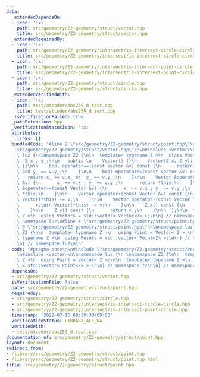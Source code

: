 ```yaml
---
data:
  _extendedDependsOn:
  - icon: ':x:'
    path: src/geometry/Z2-geometry/struct/vector.hpp
    title: src/geometry/Z2-geometry/struct/vector.hpp
  _extendedRequiredBy:
  - icon: ':x:'
    path: src/geometry/Z2-geometry/intersect/is-intersect-circle-circle.hpp
    title: src/geometry/Z2-geometry/intersect/is-intersect-circle-circle.hpp
  - icon: ':x:'
    path: src/geometry/Z2-geometry/intersect/is-intersect-point-circle.hpp
    title: src/geometry/Z2-geometry/intersect/is-intersect-point-circle.hpp
  - icon: ':x:'
    path: src/geometry/Z2-geometry/struct/circle.hpp
    title: src/geometry/Z2-geometry/struct/circle.hpp
  _extendedVerifiedWith:
  - icon: ':x:'
    path: test/atcoder/abc259_d.test.cpp
    title: test/atcoder/abc259_d.test.cpp
  _isVerificationFailed: true
  _pathExtension: hpp
  _verificationStatusIcon: ':x:'
  attributes:
    links: []
  bundledCode: "#line 2 \"src/geometry/Z2-geometry/struct/point.hpp\"\n\n#line 2 \"\
    src/geometry/Z2-geometry/struct/vector.hpp\"\n\n#include <vector>\n\nnamespace\
    \ luz {\n\nnamespace Z2 {\n\n  template< typename Z >\n  class Vector {\n\n  \
    \  Z x_, y_;\n\n   public:\n    Vector() {}\n    Vector(Z x, Z y): x_(x), y_(y)\
    \ {}\n\n    bool operator==(const Vector &v) const {\n      return x_ == v.x_\
    \ and y_ == v.y_;\n    }\n\n    bool operator!=(const Vector &v) const {\n   \
    \   return x_ == v.x_ or  y_ == v.y_;\n    }\n\n    Vector &operator+=(const Vector\
    \ &v) {\n      x_ += v.x_; y_ += v.y_;\n      return *this;\n    }\n\n    Vector\
    \ &operator-=(const Vector &v) {\n      x_ -= v.x_; y_ -= v.y_;\n      return\
    \ *this;\n    }\n\n    Vector operator+(const Vector &v) const {\n      return\
    \ Vector(*this) += v;\n    }\n\n    Vector operator-(const Vector &v) const {\n\
    \      return Vector(*this) -= v;\n    }\n\n    Z x() const {\n      return x_;\n\
    \    }\n\n    Z y() const {\n      return y_;\n    }\n\n  };\n\n  template< typename\
    \ Z >\n  using Vectors = std::vector< Vector<Z> >;\n\n} // namespace Z2\n\n} //\
    \ namespace luz\n#line 4 \"src/geometry/Z2-geometry/struct/point.hpp\"\n\n#line\
    \ 6 \"src/geometry/Z2-geometry/struct/point.hpp\"\n\nnamespace luz {\n \nnamespace\
    \ Z2 {\n\n  template< typename Z >\n  using Point = Vector< Z >;\n\n  template<\
    \ typename Z >\n  using Points = std::vector< Point<Z> >;\n\n} // namespace Z2\n\
    \n} // namespace luz\n\n"
  code: "#pragma once\n\n#include \"src/geometry/Z2-geometry/struct/vector.hpp\"\n\
    \n#include <vector>\n\nnamespace luz {\n \nnamespace Z2 {\n\n  template< typename\
    \ Z >\n  using Point = Vector< Z >;\n\n  template< typename Z >\n  using Points\
    \ = std::vector< Point<Z> >;\n\n} // namespace Z2\n\n} // namespace luz\n\n"
  dependsOn:
  - src/geometry/Z2-geometry/struct/vector.hpp
  isVerificationFile: false
  path: src/geometry/Z2-geometry/struct/point.hpp
  requiredBy:
  - src/geometry/Z2-geometry/struct/circle.hpp
  - src/geometry/Z2-geometry/intersect/is-intersect-circle-circle.hpp
  - src/geometry/Z2-geometry/intersect/is-intersect-point-circle.hpp
  timestamp: '2022-07-16 00:30:39+09:00'
  verificationStatus: LIBRARY_ALL_WA
  verifiedWith:
  - test/atcoder/abc259_d.test.cpp
documentation_of: src/geometry/Z2-geometry/struct/point.hpp
layout: document
redirect_from:
- /library/src/geometry/Z2-geometry/struct/point.hpp
- /library/src/geometry/Z2-geometry/struct/point.hpp.html
title: src/geometry/Z2-geometry/struct/point.hpp
---
```

